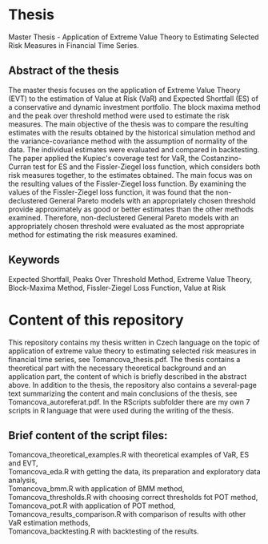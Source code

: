  # Thesis
Master Thesis - Application of Extreme Value Theory to Estimating Selected Risk Measures in Financial Time Series.

## Abstract of the thesis
The master thesis focuses on the application of Extreme Value Theory (EVT) to the estimation of Value at Risk (VaR) and Expected Shortfall (ES) of a conservative and dynamic investment portfolio. The block maxima method and the peak over threshold method were used to estimate the risk measures. The main objective of the thesis was to compare the resulting estimates with the results obtained by the historical simulation method and the variance-covariance method with the assumption of normality of the data. The individual estimates were evaluated and compared in backtesting. The paper applied the Kupiec's coverage test for VaR, the Costanzino-Curran test for ES and the Fissler-Ziegel loss function, which considers both risk measures together, to the estimates obtained. The main focus was on the resulting values of the Fissler-Ziegel loss function. By examining the values of the Fissler-Ziegel loss function, it was found that the non-declustered General Pareto models with an appropriately chosen threshold provide approximately as good or better estimates than the other methods examined. Therefore, non-declustered General Pareto models with an appropriately chosen threshold were evaluated as the most appropriate method for estimating the risk measures examined.

## Keywords
Expected Shortfall, Peaks Over Threshold Method, Extreme Value Theory, Block-Maxima Method, Fissler-Ziegel Loss Function, Value at Risk

# Content of this repository
This repository contains my thesis written in Czech language on the topic of application of extreme value theory to estimating selected risk measures in financial time series, see Tomancova_thesis.pdf. The thesis contains a theoretical part with the necessary theoretical background and an application part, the content of which is briefly described in the abstract above. In addition to the thesis, the repository also contains a several-page text summarizing the content and main conclusions of the thesis, see Tomancova_autoreferat.pdf. In the RScripts subfolder there are my own 7 scripts in R language that were used during the writing of the thesis.

## Brief content of the script files:
Tomancova_theoretical_examples.R with theoretical examples of VaR, ES and EVT, <br/> 
Tomancova_eda.R with getting the data, its preparation and exploratory data analysis, <br/> 
Tomancova_bmm.R with application of BMM method, <br/> 
Tomancova_thresholds.R with choosing correct thresholds fot POT method, <br/> 
Tomancova_pot.R with application of POT method, <br/> 
Tomancova_results_comparison.R with comparison of results with other VaR estimation methods, <br/> 
Tomancova_backtesting.R with backtesting of the results.
